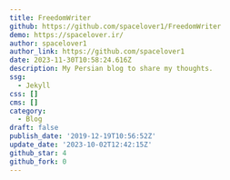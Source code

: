 ```yaml
---
title: FreedomWriter
github: https://github.com/spacelover1/FreedomWriter
demo: https://spacelover.ir/
author: spacelover1
author_link: https://github.com/spacelover1
date: 2023-11-30T10:58:24.616Z
description: My Persian blog to share my thoughts.
ssg:
  - Jekyll
css: []
cms: []
category:
  - Blog
draft: false
publish_date: '2019-12-19T10:56:52Z'
update_date: '2023-10-02T12:42:15Z'
github_star: 4
github_fork: 0
---
```

